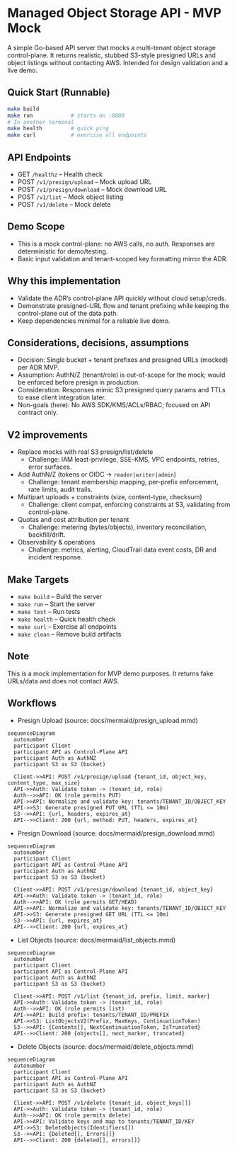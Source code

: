 # Managed Object Storage API - MVP Mock

A simple Go-based API server that mocks a multi-tenant object storage control-plane. It returns realistic, stubbed S3-style presigned URLs and object listings without contacting AWS. Intended for design validation and a live demo.

## Quick Start (Runnable)
```bash
make build
make run            # starts on :8080
# In another terminal
make health         # quick ping
make curl           # exercise all endpoints
```

## API Endpoints
- GET `/healthz` – Health check
- POST `/v1/presign/upload` – Mock upload URL
- POST `/v1/presign/download` – Mock download URL
- POST `/v1/list` – Mock object listing
- POST `/v1/delete` – Mock delete

## Demo Scope
- This is a mock control-plane: no AWS calls, no auth. Responses are deterministic for demo/testing.
- Basic input validation and tenant-scoped key formatting mirror the ADR.

## Why this implementation
- Validate the ADR’s control-plane API quickly without cloud setup/creds.
- Demonstrate presigned-URL flow and tenant prefixing while keeping the control-plane out of the data path.
- Keep dependencies minimal for a reliable live demo.

## Considerations, decisions, assumptions
- Decision: Single bucket + tenant prefixes and presigned URLs (mocked) per ADR MVP.
- Assumption: AuthN/Z (tenant/role) is out-of-scope for the mock; would be enforced before presign in production.
- Consideration: Responses mimic S3 presigned query params and TTLs to ease client integration later.
- Non-goals (here): No AWS SDK/KMS/ACLs/RBAC; focused on API contract only.

## V2 improvements 
- Replace mocks with real S3 presign/list/delete
  - Challenge: IAM least-privilege, SSE-KMS, VPC endpoints, retries, error surfaces.
- Add AuthN/Z (tokens or OIDC → `reader|writer|admin`)
  - Challenge: tenant membership mapping, per-prefix enforcement, rate limits, audit trails.
- Multipart uploads + constraints (size, content-type, checksum)
  - Challenge: client compat, enforcing constraints at S3, validating from control-plane.
- Quotas and cost attribution per tenant
  - Challenge: metering (bytes/objects), inventory reconciliation, backfill/drift.
- Observability & operations
  - Challenge: metrics, alerting, CloudTrail data event costs, DR and incident response.

## Make Targets
- `make build` – Build the server
- `make run` – Start the server
- `make test` – Run tests
- `make health` – Quick health check
- `make curl` – Exercise all endpoints
- `make clean` – Remove build artifacts

## Note
This is a mock implementation for MVP demo purposes. It returns fake URLs/data and does not contact AWS.

## Workflows

- Presign Upload (source: docs/mermaid/presign_upload.mmd)
```mermaid
sequenceDiagram
  autonumber
  participant Client
  participant API as Control-Plane API
  participant Auth as AuthNZ
  participant S3 as S3 (bucket)

  Client->>API: POST /v1/presign/upload {tenant_id, object_key, content_type, max_size}
  API->>Auth: Validate token -> (tenant_id, role)
  Auth-->>API: OK (role permits PUT)
  API->>API: Normalize and validate key: tenants/TENANT_ID/OBJECT_KEY
  API->>S3: Generate presigned PUT URL (TTL <= 10m)
  S3-->>API: {url, headers, expires_at}
  API-->>Client: 200 {url, method: PUT, headers, expires_at}
```

- Presign Download (source: docs/mermaid/presign_download.mmd)
```mermaid
sequenceDiagram
  autonumber
  participant Client
  participant API as Control-Plane API
  participant Auth as AuthNZ
  participant S3 as S3 (bucket)

  Client->>API: POST /v1/presign/download {tenant_id, object_key}
  API->>Auth: Validate token -> (tenant_id, role)
  Auth-->>API: OK (role permits GET/HEAD)
  API->>API: Normalize and validate key: tenants/TENANT_ID/OBJECT_KEY
  API->>S3: Generate presigned GET URL (TTL <= 10m)
  S3-->>API: {url, expires_at}
  API-->>Client: 200 {url, expires_at}
```

- List Objects (source: docs/mermaid/list_objects.mmd)
```mermaid
sequenceDiagram
  autonumber
  participant Client
  participant API as Control-Plane API
  participant Auth as AuthNZ
  participant S3 as S3 (bucket)

  Client->>API: POST /v1/list {tenant_id, prefix, limit, marker}
  API->>Auth: Validate token -> (tenant_id, role)
  Auth-->>API: OK (role permits list)
  API->>API: Build prefix: tenants/TENANT_ID/PREFIX
  API->>S3: ListObjectsV2(Prefix, MaxKeys, ContinuationToken)
  S3-->>API: {Contents[], NextContinuationToken, IsTruncated}
  API-->>Client: 200 {objects[], next_marker, truncated}
```

- Delete Objects (source: docs/mermaid/delete_objects.mmd)
```mermaid
sequenceDiagram
  autonumber
  participant Client
  participant API as Control-Plane API
  participant Auth as AuthNZ
  participant S3 as S3 (bucket)

  Client->>API: POST /v1/delete {tenant_id, object_keys[]}
  API->>Auth: Validate token -> (tenant_id, role)
  Auth-->>API: OK (role permits delete)
  API->>API: Validate keys and map to tenants/TENANT_ID/KEY
  API->>S3: DeleteObjects(Identifiers[])
  S3-->>API: {Deleted[], Errors[]}
  API-->>Client: 200 {deleted[], errors[]}
```
